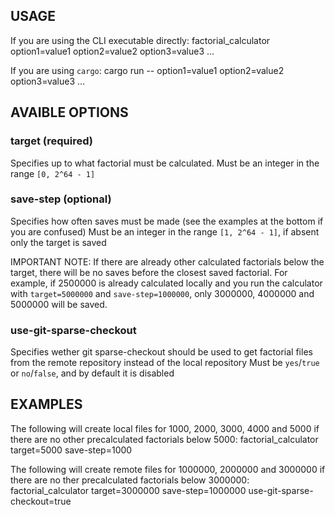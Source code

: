 
## USAGE

If you are using the CLI executable directly:
    factorial_calculator option1=value1 option2=value2 option3=value3 ...

If you are using `cargo`:
    cargo run -- option1=value1 option2=value2 option3=value3 ...

## AVAIBLE OPTIONS

### target (required)
Specifies up to what factorial must be calculated.
Must be an integer in the range `[0, 2^64 - 1]`

### save-step (optional)
Specifies how often saves must be made (see the examples at the bottom if you are confused)
Must be an integer in the range `[1, 2^64 - 1]`, if absent only the target is saved

IMPORTANT NOTE:
If there are already other calculated factorials below the target, there will be no saves before the closest saved factorial.
For example, if 2500000 is already calculated locally and you run the calculator with ```target=5000000``` and ```save-step=1000000```,
only 3000000, 4000000 and 5000000 will be saved.

### use-git-sparse-checkout
Specifies wether git sparse-checkout should be used to get factorial files from the remote repository instead of the local repository
Must be `yes`/`true` or `no`/`false`, and by default it is disabled


## EXAMPLES

The following will create local files for 1000, 2000, 3000, 4000 and 5000 if there are no other precalculated factorials below 5000:
    factorial_calculator target=5000 save-step=1000

The following will create remote files for 1000000, 2000000 and 3000000 if there are no ther precalculated factorials below 3000000:
    factorial_calculator target=3000000 save-step=1000000 use-git-sparse-checkout=true
